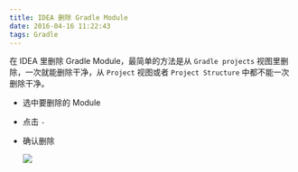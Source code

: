 ```yaml
---
title: IDEA 删除 Gradle Module
date: 2016-04-16 11:22:43
tags: Gradle
---
```


在 IDEA 里删除 Gradle Module，最简单的方法是从 `Gradle projects` 视图里删除，一次就能删除干净，从 `Project` 视图或者 `Project Structure` 中都不能一次删除干净。

<!--more-->

* 选中要删除的 Module
* 点击 `-`
* 确认删除

    ![](/img/gradle/gradle-remove-module.png)
